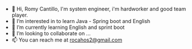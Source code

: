 - 👋 Hi, Romy Cantillo, I'm system engineer, i'm hardworker and good team player.
- 👀 I’m interested in to learn Java - Spring boot and English
- 🌱 I’m currently learning English and sprint boot
- 💞️ I’m looking to collaborate on ...
- 📫 You can reach me at rocahos2@gmail.com

